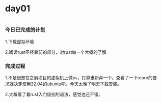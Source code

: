 # day01

# 

### 今日已完成的计划

1.下载虚拟环境

2.阅读rust圣经靠前的部分，对rust做一个大概的了解

### 完成过程

1.不是很想在之前项目的虚拟机上做os，打算重新弄一个，查看了一下rcore的要求就决定使用22.04的ubuntu吧，今天太晚了明天下载安装。

2.大概看了看rust入门级别的语法，感觉也还不错。
